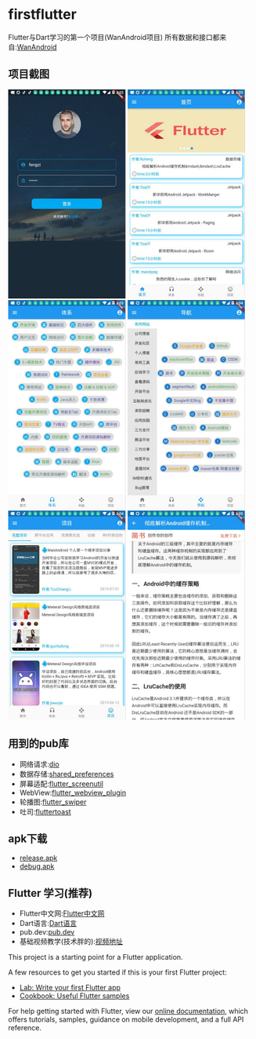 # firstflutter

Flutter与Dart学习的第一个项目(WanAndroid项目)
所有数据和接口都来自:[WanAndroid](https://www.wanandroid.com/index)

## 项目截图

![](screenshots/0.jpg)
![](screenshots/1.jpg)
![](screenshots/2.jpg)
![](screenshots/3.jpg)
![](screenshots/4.jpg)
![](screenshots/5.jpg)


## 用到的pub库

* 网络请求:[dio](https://pub.flutter-io.cn/packages/dio)
* 数据存储:[shared_preferences](https://pub.flutter-io.cn/packages/shared_preferences)
* 屏幕适配:[flutter_screenutil](https://pub.flutter-io.cn/packages/flutter_screenutil)
* WebView:[flutter_webview_plugin](https://pub.flutter-io.cn/packages/flutter_webview_plugin)
* 轮播图:[flutter_swiper](https://pub.flutter-io.cn/packages/flutter_swiper)
* 吐司:[fluttertoast](https://pub.flutter-io.cn/packages/fluttertoast)


## apk下载

* [release.apk](https://raw.githubusercontent.com/bikeming/firstFlutter/master/sapk/app-release.apk)
* [debug.apk](https://raw.githubusercontent.com/bikeming/firstFlutter/master/sapk/app-debug.apk)


## Flutter 学习(推荐)

* Flutter中文网:[Flutter中文网](https://flutterchina.club/)
* Dart语言:[Dart语言](http://dart.goodev.org/guides/language/language-tour)
* pub.dev:[pub.dev](https://pub.flutter-io.cn/)
* 基础视频教学(技术胖的):[视频地址](https://www.bilibili.com/video/av35800108/?p=1)


This project is a starting point for a Flutter application.

A few resources to get you started if this is your first Flutter project:

- [Lab: Write your first Flutter app](https://flutter.io/docs/get-started/codelab)
- [Cookbook: Useful Flutter samples](https://flutter.io/docs/cookbook)

For help getting started with Flutter, view our 
[online documentation](https://flutter.io/docs), which offers tutorials, 
samples, guidance on mobile development, and a full API reference.
